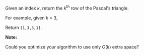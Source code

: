 
Given an index *k*, return the *k*<sup>th</sup> row of the Pascal's triangle.


For example, given *k* = 3,<br />
Return `[1,3,3,1]`.



**Note:**<br />
Could you optimize your algorithm to use only *O*(*k*) extra space?

